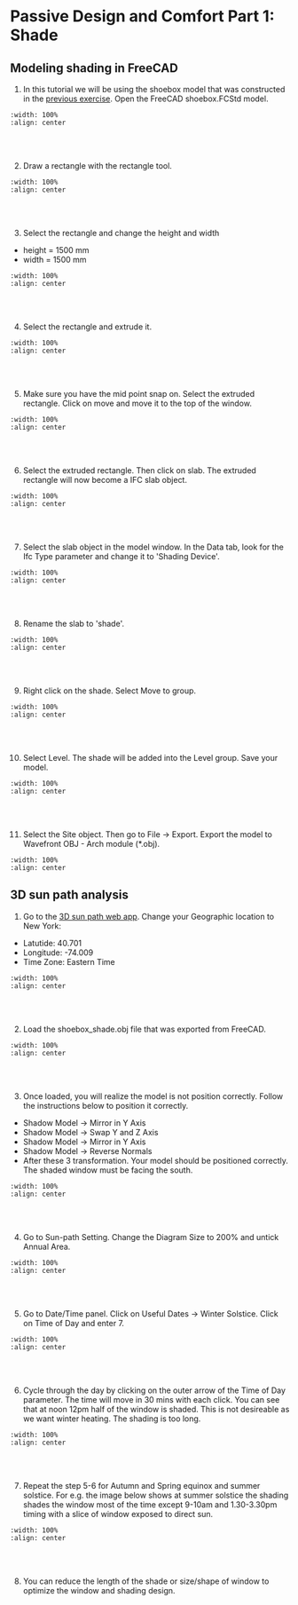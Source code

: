 # Passive Design and Comfort Part 1: Shade

## Modeling shading in FreeCAD
1. In this tutorial we will be using the shoebox model that was constructed in the [previous exercise](02_shoebox.md#shoebox-model). Open the FreeCAD shoebox.FCStd model.
```{image} ../_static/psvdgn1/psvdgn1_1.png
:width: 100%
:align: center
```
<br/><br/>

2. Draw a rectangle with the rectangle tool.
```{image} ../_static/psvdgn1/psvdgn1_2.png
:width: 100%
:align: center
```
<br/><br/>

3. Select the rectangle and change the height and width
- height = 1500 mm
- width = 1500 mm
```{image} ../_static/psvdgn1/psvdgn1_3.png
:width: 100%
:align: center
```
<br/><br/>

4. Select the rectangle and extrude it.
```{image} ../_static/psvdgn1/psvdgn1_4.png
:width: 100%
:align: center
```
<br/><br/>

5. Make sure you have the mid point snap on. Select the extruded rectangle. Click on move and move it to the top of the window. 
```{image} ../_static/psvdgn1/psvdgn1_5.png
:width: 100%
:align: center
```
<br/><br/>

6. Select the extruded rectangle. Then click on slab. The extruded rectangle will now become a IFC slab object.
```{image} ../_static/psvdgn1/psvdgn1_6.png
:width: 100%
:align: center
```
<br/><br/>

7. Select the slab object in the model window. In the Data tab, look for the Ifc Type parameter and change it to 'Shading Device'.
```{image} ../_static/psvdgn1/psvdgn1_7.png
:width: 100%
:align: center
```
<br/><br/>

8. Rename the slab to 'shade'.
```{image} ../_static/psvdgn1/psvdgn1_8.png
:width: 100%
:align: center
```
<br/><br/> 

9. Right click on the shade. Select Move to group.
```{image} ../_static/psvdgn1/psvdgn1_9.png
:width: 100%
:align: center
```
<br/><br/>

10. Select Level. The shade will be added into the Level group. Save your model.
```{image} ../_static/psvdgn1/psvdgn1_10.png
:width: 100%
:align: center
```
<br/><br/> 

11. Select the Site object. Then go to File -> Export. Export the model to Wavefront OBJ - Arch module (*.obj).
```{image} ../_static/psvdgn1/psvdgn1_11.png
:width: 100%
:align: center
```

## 3D sun path analysis

1. Go to the <a href="https://drajmarsh.bitbucket.io/sunpath3d.html" target="_blank">3D sun path web app</a>. Change your Geographic location to New York:
- Latutide: 40.701
- Longitude: -74.009
- Time Zone: Eastern Time
```{image} ../_static/psvdgn1/psvdgn1_13.png
:width: 100%
:align: center
```
<br/><br/>

2. Load the shoebox_shade.obj file that was exported from FreeCAD.
```{image} ../_static/psvdgn1/psvdgn1_14.png
:width: 100%
:align: center
```
<br/><br/>

3. Once loaded, you will realize the model is not position correctly. Follow the instructions below to position it correctly.
- Shadow Model -> Mirror in Y Axis
- Shadow Model -> Swap Y and Z Axis
- Shadow Model -> Mirror in Y Axis
- Shadow Model -> Reverse Normals
- After these 3 transformation. Your model should be positioned correctly. The shaded window must be facing the south.
```{image} ../_static/psvdgn1/psvdgn1_15.png
:width: 100%
:align: center
```
<br/><br/>

4. Go to Sun-path Setting. Change the Diagram Size to 200% and untick Annual Area.
```{image} ../_static/psvdgn1/psvdgn1_16.png
:width: 100%
:align: center
```
<br/><br/>

5. Go to Date/Time panel. Click on Useful Dates -> Winter Solstice. Click on Time of Day and enter 7.
```{image} ../_static/psvdgn1/psvdgn1_17.png
:width: 100%
:align: center
```
<br/><br/>

6. Cycle through the day by clicking on the outer arrow of the Time of Day parameter. The time will move in 30 mins with each click. You can see that at noon 12pm half of the window is shaded. This is not desireable as we want winter heating. The shading is too long. 
```{image} ../_static/psvdgn1/psvdgn1_18.png
:width: 100%
:align: center
```
<br/><br/>

7. Repeat the step 5-6 for Autumn and Spring equinox and summer solstice. For e.g. the image below shows at summer solstice the shading shades the window most of the time except 9-10am and 1.30-3.30pm timing with a slice of window exposed to direct sun.
```{image} ../_static/psvdgn1/psvdgn1_19.png
:width: 100%
:align: center
```
<br/><br/>

8. You can reduce the length of the shade or size/shape of window to optimize the window and shading design.
